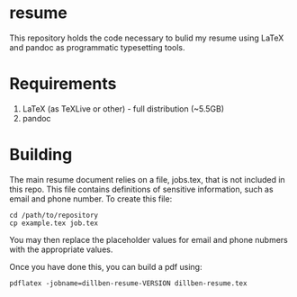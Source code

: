 # resume

This repository holds the code necessary to bulid my resume using LaTeX and pandoc as programmatic typesetting tools.

# Requirements

1. LaTeX (as TeXLive or other) - full distribution (~5.5GB)
2. pandoc

# Building

The main resume document relies on a file, jobs.tex, that is not included in this repo. This file contains definitions of sensitive information, such as email and phone number. To create this file:

```
cd /path/to/repository
cp example.tex job.tex
```

You may then replace the placeholder values for email and phone nubmers with the appropriate values.

Once you have done this, you can build a pdf using:

```
pdflatex -jobname=dillben-resume-VERSION dillben-resume.tex
```
